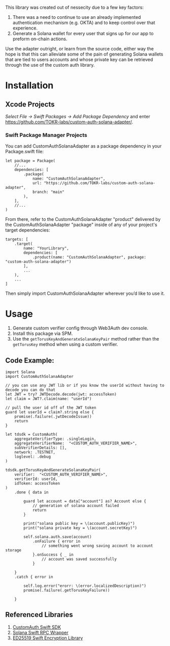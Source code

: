 This library was created out of nessecity due to a few key factors: 

1. There was a need to continue to use an already implemented authentication mechanism (e.g. OKTA) and to keep control over that experience.
2. Generate a Solana wallet for every user that signs up for our app to preform on-chain actions.

Use the adapter outright, or learn from the source code, either way the hope is that this can alleviate some of the pain of generating Solana wallets that are tied to users accounts and whose private key can be retrieved through the use of the custom auth library. 

# Installation

## Xcode Projects

_Select File -> Swift Packages -> Add Package Dependency_ and enter https://github.com/TOKR-labs/custom-auth-solana-adapter/.

### Swift Package Manager Projects
You can add CustomAuthSolanaAdapter as a package dependency in your Package.swift file:

```
let package = Package(
    //...
    dependencies: [
        .package(
            name: "CustomAuthSolanaAdapter",
            url: "https://github.com/TOKR-labs/custom-auth-solana-adapter",
            branch: "main"
        ),
    ],
    //...
)
```

From there, refer to the CustomAuthSolanaAdapter "product" delivered by the CustomAuthSolanaAdapter "package" inside of any of your project's target dependencies:

```
targets: [
    .target(
        name: "YourLibrary",
        dependencies: [
            .product(name: "CustomAuthSolanaAdapter", package: "custom-auth-solana-adapter")
        ],
        ...
    ),
    ...
]
```

Then simply import CustomAuthSolanaAdapter wherever you’d like to use it.

# Usage

1. Generate custom verifier config through Web3Auth dev console.
2. Install this package via SPM.
3. Use the `getTorusKeyAndGenerateSolanaKeyPair` method rather than the `getTorusKey` method when using a custom verifier.

## Code Example:

```
import Solana
import CustomAuthSolanaAdapter

// you can use any JWT lib or if you know the userId without having to decode you can do that 
let JWT = try? JWTDecode.decode(jwt: accessToken)
let claim = JWT?.claim(name: "userId")

// pull the user id off of the JWT token
guard let userId = claim?.string else {
    promise(.failure(.jwtDecodeIssue))
    return
}

let tdsdk = CustomAuth(
    aggregateVerifierType: .singleLogin,
    aggregateVerifierName:  "<CUSTOM_AUTH_VERIFIER_NAME>",
    subVerifierDetails: [],
    network: .TESTNET,
    loglevel: .debug
)

tdsdk.getTorusKeyAndGenerateSolanaKeyPair(
    verifier:  "<CUSTOM_AUTH_VERIFIER_NAME>",
    verifierId: userId,
    idToken: accessToken
)
    .done { data in
    
        guard let account = data["account"] as? Account else {
            // generation of solana account failed
            return
        }
    
        print("solana public key = \(account.publicKey)")
        print("solana private key = \(account.secretKey)")
        
        self.solana.auth.save(account)
            .onFailure { error in
                // something went wrong saving account to account storage
            }.onSuccess { _ in
                // account was saved successfully
            }
    
    }
    .catch { error in
    
        self.log.error("erorr: \(error.localizedDescription)")
        promise(.failure(.getTorusKeyFailure))
    
    }
```

## Referenced Libraries

1. [CustomAuth Swift SDK](https://github.com/torusresearch/customauth-swift-sdk)
1. [Solana Swift RPC Wrapper](https://github.com/ajamaica/Solana.Swift)
2. [ED25519 Swift Encryption Library](https://github.com/pebble8888/ed25519swift)
